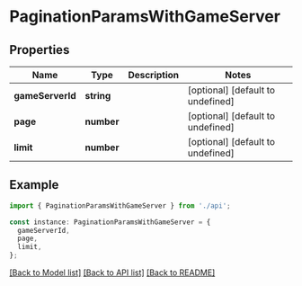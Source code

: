 # PaginationParamsWithGameServer

## Properties

| Name             | Type       | Description | Notes                             |
| ---------------- | ---------- | ----------- | --------------------------------- |
| **gameServerId** | **string** |             | [optional] [default to undefined] |
| **page**         | **number** |             | [optional] [default to undefined] |
| **limit**        | **number** |             | [optional] [default to undefined] |

## Example

```typescript
import { PaginationParamsWithGameServer } from './api';

const instance: PaginationParamsWithGameServer = {
  gameServerId,
  page,
  limit,
};
```

[[Back to Model list]](../README.md#documentation-for-models) [[Back to API list]](../README.md#documentation-for-api-endpoints) [[Back to README]](../README.md)
